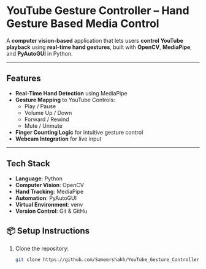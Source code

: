 #  YouTube Gesture Controller – Hand Gesture Based Media Control

A **computer vision-based** application that lets users **control YouTube playback** using **real-time hand gestures**, built with **OpenCV**, **MediaPipe**, and **PyAutoGUI** in Python.

---
## Features

- **Real-Time Hand Detection** using MediaPipe
- **Gesture Mapping** to YouTube Controls:
  - Play / Pause
  - Volume Up / Down
  - Forward / Rewind
  - Mute / Unmute
- **Finger Counting Logic** for intuitive gesture control
- **Webcam Integration** for live input

---
##  Tech Stack

- **Language**: Python
- **Computer Vision**: OpenCV
- **Hand Tracking**: MediaPipe
- **Automation**: PyAutoGUI
- **Virtual Environment**: venv
- **Version Control**: Git & GitHu
## 📦 Setup Instructions

1. Clone the repository:
   ```bash
   git clone https://github.com/Sameershahh/YouTube_Gesture_Controller.git
